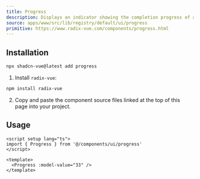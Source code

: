 ```yaml
---
title: Progress
description: Displays an indicator showing the completion progress of a task, typically displayed as a progress bar.
source: apps/www/src/lib/registry/default/ui/progress 
primitive: https://www.radix-vue.com/components/progress.html
---
```


<ComponentPreview name="ProgressDemo" /> 



## Installation

```bash
npx shadcn-vue@latest add progress
```

<ManualInstall>

1. Install `radix-vue`:

```bash
npm install radix-vue
```

2. Copy and paste the component source files linked at the top of this page into your project.
</ManualInstall>

## Usage

```vue
<script setup lang="ts">
import { Progress } from '@/components/ui/progress'
</script>

<template>
  <Progress :model-value="33" />
</template>
```